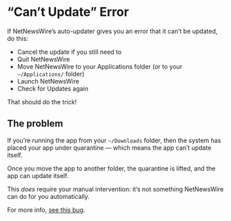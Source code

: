 # “Can’t Update” Error

If NetNewsWire’s auto-updater gives you an error that it can’t be updated, do this:

* Cancel the update if you still need to
* Quit NetNewsWire
* Move NetNewsWire to your Applications folder (or to your `~/Applications/` folder)
* Launch NetNewsWire
* Check for Updates again

That should do the trick!

## The problem

If you’re running the app from your `~/Downloads` folder, then the system has placed your app under quarantine — which means the app can’t update itself.

Once you move the app to another folder, the quarantine is lifted, and the app can update itself.

This *does* require your manual intervention: it‘s not something NetNewsWire can do for you automatically.

For more info, [see this bug](https://github.com/brentsimmons/NetNewsWire/issues/213).
